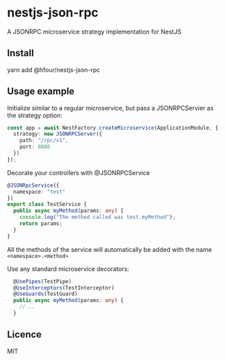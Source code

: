 # nestjs-json-rpc

A JSONRPC microservice strategy implementation for NestJS

## Install

yarn add @hfour/nestjs-json-rpc

## Usage example

Initialize similar to a regular microservice, but pass a JSONRPCServier as the strategy option:

```typescript
const app = await NestFactory.createMicroservice(ApplicationModule, {
  strategy: new JSONRPCServer({
    path: "/rpc/v1",
    port: 8080
  })
});
```

Decorate your controllers with @JSONRPCService

```typescript
@JSONRpcService({
  namespace: "test"
})
export class TestService {
  public async myMethod(params: any) {
    console.log("The method called was test.myMethod");
    return params;
  }
}
```

All the methods of the service will automatically be added with the name `<namespace>.<method>`

Use any standard microservice decorators:

```typescript
  @UsePipes(TestPipe)
  @UseInterceptors(TestInterceptor)
  @UseGuards(TestGuard)
  public async myMethod(params: any) {
    //...
  }
```

## Licence

MIT
